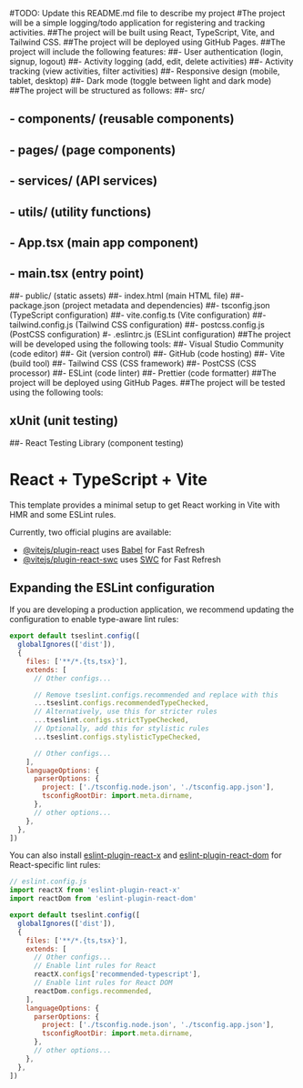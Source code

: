 #TODO: Update this README.md file to describe my project
#The project will be a simple logging/todo application for registering and tracking activities.
##The project will be built using React, TypeScript, Vite, and Tailwind CSS.
##The project will be deployed using GitHub Pages.
##The project will include the following features:
##- User authentication (login, signup, logout)
##- Activity logging (add, edit, delete activities)
##- Activity tracking (view activities, filter activities)
##- Responsive design (mobile, tablet, desktop)
##- Dark mode (toggle between light and dark mode)
##The project will be structured as follows:
##- src/
##  - components/ (reusable components)
##  - pages/ (page components)
##  - services/ (API services)
##  - utils/ (utility functions)
##  - App.tsx (main app component)
##  - main.tsx (entry point)
##- public/ (static assets)
##- index.html (main HTML file)
##- package.json (project metadata and dependencies)
##- tsconfig.json (TypeScript configuration)
##- vite.config.ts (Vite configuration)
##- tailwind.config.js (Tailwind CSS configuration)
##- postcss.config.js (PostCSS configuration)
#- .eslintrc.js (ESLint configuration)
##The project will be developed using the following tools:
##- Visual Studio Community (code editor)
##- Git (version control)
##- GitHub (code hosting)
##- Vite (build tool)
##- Tailwind CSS (CSS framework)
##- PostCSS (CSS processor)
##- ESLint (code linter)
##- Prettier (code formatter)
##The project will be deployed using GitHub Pages.
##The project will be tested using the following tools:
## xUnit (unit testing)
##- React Testing Library (component testing)

# React + TypeScript + Vite

This template provides a minimal setup to get React working in Vite with HMR and some ESLint rules.

Currently, two official plugins are available:

- [@vitejs/plugin-react](https://github.com/vitejs/vite-plugin-react/blob/main/packages/plugin-react) uses [Babel](https://babeljs.io/) for Fast Refresh
- [@vitejs/plugin-react-swc](https://github.com/vitejs/vite-plugin-react/blob/main/packages/plugin-react-swc) uses [SWC](https://swc.rs/) for Fast Refresh

## Expanding the ESLint configuration

If you are developing a production application, we recommend updating the configuration to enable type-aware lint rules:

```js
export default tseslint.config([
  globalIgnores(['dist']),
  {
    files: ['**/*.{ts,tsx}'],
    extends: [
      // Other configs...

      // Remove tseslint.configs.recommended and replace with this
      ...tseslint.configs.recommendedTypeChecked,
      // Alternatively, use this for stricter rules
      ...tseslint.configs.strictTypeChecked,
      // Optionally, add this for stylistic rules
      ...tseslint.configs.stylisticTypeChecked,

      // Other configs...
    ],
    languageOptions: {
      parserOptions: {
        project: ['./tsconfig.node.json', './tsconfig.app.json'],
        tsconfigRootDir: import.meta.dirname,
      },
      // other options...
    },
  },
])
```

You can also install [eslint-plugin-react-x](https://github.com/Rel1cx/eslint-react/tree/main/packages/plugins/eslint-plugin-react-x) and [eslint-plugin-react-dom](https://github.com/Rel1cx/eslint-react/tree/main/packages/plugins/eslint-plugin-react-dom) for React-specific lint rules:

```js
// eslint.config.js
import reactX from 'eslint-plugin-react-x'
import reactDom from 'eslint-plugin-react-dom'

export default tseslint.config([
  globalIgnores(['dist']),
  {
    files: ['**/*.{ts,tsx}'],
    extends: [
      // Other configs...
      // Enable lint rules for React
      reactX.configs['recommended-typescript'],
      // Enable lint rules for React DOM
      reactDom.configs.recommended,
    ],
    languageOptions: {
      parserOptions: {
        project: ['./tsconfig.node.json', './tsconfig.app.json'],
        tsconfigRootDir: import.meta.dirname,
      },
      // other options...
    },
  },
])
```
